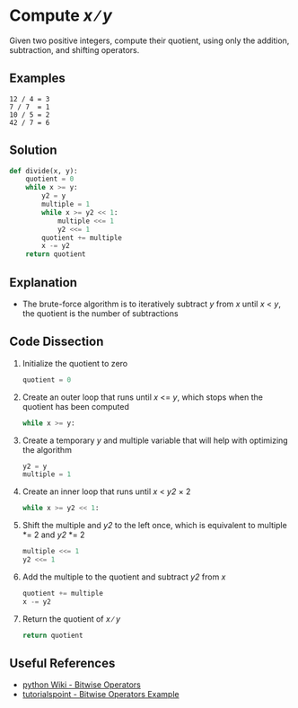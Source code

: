 # Compute _x_ &#8725; _y_
Given two positive integers, compute their quotient, using only the addition, subtraction, and shifting operators.  
  
## Examples
```
12 / 4 = 3
7 / 7  = 1
10 / 5 = 2
42 / 7 = 6
```
  
## Solution
```python
def divide(x, y):
    quotient = 0
    while x >= y:
        y2 = y
        multiple = 1
        while x >= y2 << 1:
            multiple <<= 1
            y2 <<= 1
        quotient += multiple
        x -= y2
    return quotient
```
  
## Explanation
* The brute-force algorithm is to iteratively subtract _y_ from _x_ until _x_ < _y_, the quotient is the number of subtractions  
  
## Code Dissection
1. Initialize the quotient to zero  
    ```python
    quotient = 0
    ```
2. Create an outer loop that runs until _x_ <= _y_, which stops when the quotient has been computed  
    ```python
    while x >= y:
    ```
3. Create a temporary _y_ and multiple variable that will help with optimizing the algorithm  
    ```python
    y2 = y
    multiple = 1
    ```
4. Create an inner loop that runs until _x_ < _y2_ &times; 2  
    ``` python
    while x >= y2 << 1:
    ```
5. Shift the multiple and _y2_ to the left once, which is equivalent to multiple *= 2 and _y2_ *= 2  
    ```python
    multiple <<= 1
    y2 <<= 1
    ```
6. Add the multiple to the quotient and subtract _y2_ from _x_  
    ```python
    quotient += multiple
    x -= y2
    ```
7. Return the quotient of _x_ &#8725; _y_  
    ```python
    return quotient
    ```
  
## Useful References
* [python Wiki - Bitwise Operators](https://wiki.python.org/moin/BitwiseOperators)  
* [tutorialspoint - Bitwise Operators Example](https://www.tutorialspoint.com/python/bitwise_operators_example.htm)
